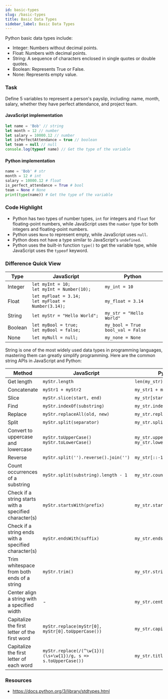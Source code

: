 ```yaml
---
id: basic-types
slug: /basic-types
title: Basic Data Types
sidebar_label: Basic Data Types
---
```


Python basic data types include:

- Integer: Numbers without decimal points.
- Float: Numbers with decimal points.
- String: A sequence of characters enclosed in single quotes or double quotes.
- Boolean: Represents True or False.
- None: Represents empty value.

### Task

Define 5 variables to represent a person's payslip, including: name, month, salary, whether they have perfect attendance, and project team.

#### JavaScript implementation

```javascript
let name = 'Bob' // string
let month = 12 // number
let salary = 10000.12 // number
let isPerfectAttendance = true // boolean
let team = null // null
console.log(typeof name) // Get the type of the variable
```

#### Python implementation

```python
name = 'Bob' # str
month = 12 # int
salary = 10000.12 # float
is_perfect_attendance = True # bool
team = None # None
print(type(name)) # Get the type of the variable
```

### Code Highlight
 - Python has two types of number types, `int` for integers and `float` for floating-point numbers, while JavaScript uses the `number` type for both integers and floating-point numbers.
 - Python uses `None` to represent empty, while JavaScript uses `null`.
 - Python does not have a type similar to JavaScript's `undefined`.
 - Python uses the built-in function `type()` to get the variable type, while JavaScript uses the `typeof` keyword.

### Difference Quick View
| Type | JavaScript | Python |
|---------|------------|--------|
| Integer | `let myInt = 10;`<br />`let myInt = Number(10);` | `my_int = 10` |
| Float | `let myFloat = 3.14;`<br />`let myFloat = Number(3.14);` | `my_float = 3.14` |
| String | `let myStr = "Hello World";` | `my_str = "Hello World"` |
| Boolean | `let myBool = true;`<br />`let myBool = false;` | `my_bool = True`<br />`bool_val = False` |
| None | `let myNull = null;` | `my_none = None` |

String is one of the most widely used data types in programming languages, mastering them can greatly simplify programming. Here are the common string APIs in JavaScript and Python:

| Method         | JavaScript                     | Python                           |
|--------------|--------------------------------|----------------------------------|
| Get length   | `myStr.length`                   | `len(my_str)`                       |
| Concatenate   | `myStr1 + myStr2`                  | `my_str1 + my_str2`                    |
| Slice   | `myStr.slice(start, end)`        | `my_str[start:end]`                 |
| Find   | `myStr.indexOf(substring)`       | `my_str.index(substring)`           |
| Replace   | `myStr.replaceAll(old, new)`        | `my_str.replace(old, new)`          |
| Split   | `myStr.split(separator)`         | `my_str.split(separator)`           |
| Convert to uppercase and lowercase | `myStr.toUpperCase()`<br />`myStr.toLowerCase()` | `my_str.upper()`<br />`my_str.lower()` |
| Reverse	| `myStr.split('').reverse().join('')`	| `my_str[::-1]` |
| Count occurrences of a substring |	`myStr.split(substring).length - 1`	| `my_str.count(substring)` |
| Check if a string starts with a specified character(s) |	`myStr.startsWith(prefix)`	| `my_str.startswith(prefix)` |
| Check if a string ends with a specified character(s) | `myStr.endsWith(suffix)` | `my_str.endswith(suffix)` |
| Trim whitespace from both ends of a string | `myStr.trim()`	| `my_str.strip()` |
| Center align a string with a specified width |	-	| `my_str.center(width)` |
| Capitalize the first letter of the first word |	`myStr.replace(myStr[0], myStr[0].toUpperCase())`	| `my_str.capitalize()` |
| Capitalize the first letter of each word |	`myStr.replace(/(^\w{1})\|(\s+\w{1})/g, s => s.toUpperCase())`	| `my_str.title()` |

### Resources
- https://docs.python.org/3/library/stdtypes.html
